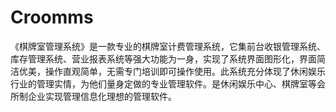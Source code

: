 # Croomms
 《棋牌室管理系统》是一款专业的棋牌室计费管理系统，它集前台收银管理系统、库存管理系统、营业报表系统等强大功能为一身，实现了系统界面图形化，界面简洁优美，操作直观简单，无需专门培训即可操作使用。此系统充分体现了休闲娱乐行业的管理实情，为他们量身定做的专业管理软件。是休闲娱乐中心、棋牌室等会所制企业实现管理信息化理想的管理软件。

